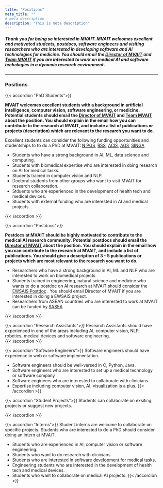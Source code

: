 ```yaml
---
title: "Positions"
meta_title: ""
# meta description
description: "This is meta description"
---
```



##### Thank you for being so interested in MVAIT. MVAIT welcomes excellent and motivated students, postdocs, software engineers and visiting researchers who are interested in developing software and AI technologies for medicine. You should email the [Director of MVAIT](mailto:siyong_yeo@sutd.edu.sg) and [Team MVAIT](mailto:medvisailab@gmail.com) if you are interested to work on medical AI and software techologies in a dynamic research environment.  



---





### Positions

{{< accordion "PhD Students">}}

**MVAIT welcomes excellent students with a background in artificial intelligence, computer vision, software engineering, or medicine.** 
**Potential students should email the [Director of MVAIT](mailto:siyong_yeo@sutd.edu.sg) and [Team MVAIT](mailto:medvisailab@gmail.com) about the position. You should explain in the email how you can contribute to the research at MVAIT, and include a list of publications or projects (description) which are relevant to the research you want to do.** 

Excellent students can consider the following funding opportunities and studentships to to do a PhD at MVAIT:
[N PGS](https://www.ntu.edu.sg/admissions/graduate/financialmatters/scholarships/npgs),
[RSS](https://www.ntu.edu.sg/admissions/graduate/financialmatters/scholarships/rss),
[ACIS](https://www.a-star.edu.sg/Scholarships/for-graduate-studies/a-star-cis-scholarship), 
[AGS](https://www.a-star.edu.sg/Scholarships/for-graduate-studies/a-star-graduate-scholarship-singapore),
[SINGA](https://www.a-star.edu.sg/Scholarships/for-graduate-studies/singapore-international-graduate-award-singa) 


- Students who have a strong background in AI, ML, data science and computing.  
- Students with biomedical expertise who are interested in doing research on AI for medical tasks.  
- Students trained in computer vision and NLP.
- Doctoral students from other groups who want to visit MVAIT for research collaboration.
- Stduents who are experienced in the development of health tech and medical devices. 
- Students with external funding who are interested in AI and medical projects.  



{{< /accordion >}}



{{< accordion "Postdocs">}}

**Postdocs at MVAIT should be highly motivated to contribute to the medical AI research community.** 
**Potential postdocs should email the [Director of MVAIT](mailto:siyong_yeo@sutd.edu.sg) about the position. You should explain in the email how you can contribute to the research at MVAIT, and include a list of publications. You should give a description of 3 - 5 publications or projects which are most relevant to the research you want to do.** 
- Researchers who have a strong background in AI, ML and NLP who are interested to work on biomedical projects.
- Students trained in engineering, natural science and medicine who wants to do a postdoc on AI research at MVAIT should consider the [EWSAIS Postdoc](https://www.ntu.edu.sg/research/research-careers/the-eric-and-wendy-schmidt-ai-in-science-postdoctoral-fellowship) . You should email Director of MVAIT if you are interested in doing a EWSAIS project.    
- Researchers from ASEAN countries who are interested to work at MVAIT can be funded by [SASEA](https://snas.org.sg/aseanfellowship)

{{< /accordion >}}


{{< accordion "Research Assistants">}}
Research Assistants should have experienced in one of the areas including AI, computer vision, NLP, robotics, medical devices and software engineering.  
{{< /accordion >}}


{{< accordion "Software Engineers">}}
Software engineers should have experience in web or software implementation. 
- Software engineers should be well-versed in C, Python, Java.
- Software engineers who are interested to set up a medical technology or software company 
- Software engineers who are interested to collaborate with clinicians
- Expertise including computer vision, AI, visualization is a plus. 
{{< /accordion >}}

{{< accordion "Student Projects">}}
Students can collaborate on exsiting projects or suggest new projects. 

{{< /accordion >}}




{{< accordion "Interns">}}
Student interns are welcome to collaborate on specific projects. Students who are interested to do a PhD should consider doing an intern at MVAIT.
- Students who are experienced in AI, computer vision or software engineering. 
- Students who want to do research with clinicians.
- Students who are interested in software development for medical tasks. 
- Engineering students who are interested in the development of health tech and medical devices. 
- Students who want to collaborate on medical AI projects. 
{{< /accordion >}}



